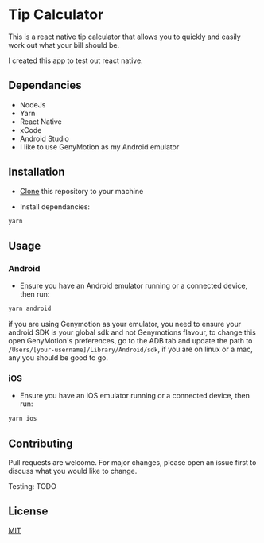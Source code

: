 # Tip Calculator

This is a react native tip calculator that allows you to quickly and easily work out what your bill should be.

I created this app to test out react native.

## Dependancies

- NodeJs
- Yarn
- React Native
- xCode
- Android Studio
- I like to use GenyMotion as my Android emulator

## Installation

- [Clone](https://github.com/alextiley1/tip-calculator.git) this repository to your machine

- Install dependancies:

```bash
yarn
```

## Usage

### Android

- Ensure you have an Android emulator running or a connected device, then run:

```bash
yarn android
```

if you are using Genymotion as your emulator, you need to ensure your android SDK is your global sdk and not Genymotions flavour, to change this open GenyMotion's preferences, go to the ADB tab and update the path to `/Users/[your-username]/Library/Android/sdk`, if you are on linux or a mac, any you should be good to go.

### iOS

- Ensure you have an iOS emulator running or a connected device, then run:

```bash
yarn ios
```

## Contributing

Pull requests are welcome. For major changes, please open an issue first to discuss what you would like to change.

Testing: TODO

## License

[MIT](https://choosealicense.com/licenses/mit/)

